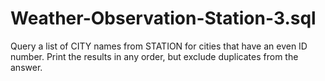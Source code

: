 # Weather-Observation-Station-3.sql
Query a list of CITY names from STATION for cities that have an even ID number. Print the results in any order, but exclude duplicates from the answer.
